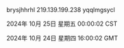 brysjhhrhl 219.139.199.238 yqqlmgsycl

2024年 10月 25日 星期五 00:00:02 CST

2024年 10月 24日 星期四 16:00:02 GMT
